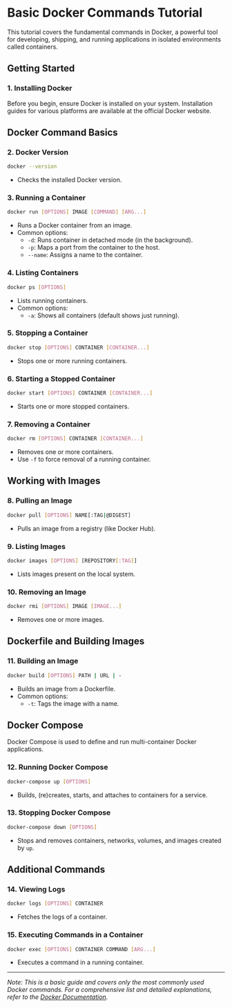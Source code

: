# Basic Docker Commands Tutorial

This tutorial covers the fundamental commands in Docker, a powerful tool for developing, shipping, and running applications in isolated environments called containers.

## Getting Started

### 1. Installing Docker

Before you begin, ensure Docker is installed on your system. Installation guides for various platforms are available at the official Docker website.

## Docker Command Basics

### 2. Docker Version

```bash
docker --version
```
- Checks the installed Docker version.

### 3. Running a Container

```bash
docker run [OPTIONS] IMAGE [COMMAND] [ARG...]
```
- Runs a Docker container from an image.
- Common options:
  - `-d`: Runs container in detached mode (in the background).
  - `-p`: Maps a port from the container to the host.
  - `--name`: Assigns a name to the container.

### 4. Listing Containers

```bash
docker ps [OPTIONS]
```
- Lists running containers.
- Common options:
  - `-a`: Shows all containers (default shows just running).

### 5. Stopping a Container

```bash
docker stop [OPTIONS] CONTAINER [CONTAINER...]
```
- Stops one or more running containers.

### 6. Starting a Stopped Container

```bash
docker start [OPTIONS] CONTAINER [CONTAINER...]
```
- Starts one or more stopped containers.

### 7. Removing a Container

```bash
docker rm [OPTIONS] CONTAINER [CONTAINER...]
```
- Removes one or more containers.
- Use `-f` to force removal of a running container.

## Working with Images

### 8. Pulling an Image

```bash
docker pull [OPTIONS] NAME[:TAG|@DIGEST]
```
- Pulls an image from a registry (like Docker Hub).

### 9. Listing Images

```bash
docker images [OPTIONS] [REPOSITORY[:TAG]]
```
- Lists images present on the local system.

### 10. Removing an Image

```bash
docker rmi [OPTIONS] IMAGE [IMAGE...]
```
- Removes one or more images.

## Dockerfile and Building Images

### 11. Building an Image

```bash
docker build [OPTIONS] PATH | URL | -
```
- Builds an image from a Dockerfile.
- Common options:
  - `-t`: Tags the image with a name.

## Docker Compose

Docker Compose is used to define and run multi-container Docker applications.

### 12. Running Docker Compose

```bash
docker-compose up [OPTIONS]
```
- Builds, (re)creates, starts, and attaches to containers for a service.

### 13. Stopping Docker Compose

```bash
docker-compose down [OPTIONS]
```
- Stops and removes containers, networks, volumes, and images created by `up`.

## Additional Commands

### 14. Viewing Logs

```bash
docker logs [OPTIONS] CONTAINER
```
- Fetches the logs of a container.

### 15. Executing Commands in a Container

```bash
docker exec [OPTIONS] CONTAINER COMMAND [ARG...]
```
- Executes a command in a running container.

---

*Note: This is a basic guide and covers only the most commonly used Docker commands. For a comprehensive list and detailed explanations, refer to the [Docker Documentation](https://docs.docker.com/get-started/overview/).*
```
